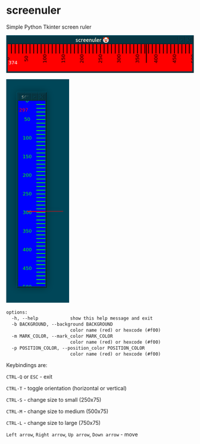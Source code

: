 # screenuler
Simple Python Tkinter screen ruler

![image](https://github.com/vkalyvayut-roboty-a-ne-chelovek/screenuler/blob/master/image.png)

![image](https://github.com/vkalyvayut-roboty-a-ne-chelovek/screenuler/blob/master/image2.png)
```
options:
  -h, --help            show this help message and exit
  -b BACKGROUND, --background BACKGROUND
                        color name (red) or hexcode (#f00)
  -m MARK_COLOR, --mark_color MARK_COLOR
                        color name (red) or hexcode (#f00)
  -p POSITION_COLOR, --position_color POSITION_COLOR
                        color name (red) or hexcode (#f00)
```


Keybindings are:

```CTRL-Q``` or ```ESC``` - exit

```CTRL-T``` - toggle orientation (horizontal or vertical)

```CTRL-S``` - change size to small (250x75)

```CTRL-M``` - change size to medium (500x75)

```CTRL-L``` - change size to large (750x75)

```Left arrow```, ```Right arrow```, ```Up arrow```, ```Down arrow``` - move
